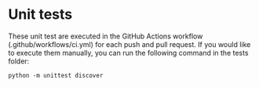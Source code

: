 # Unit tests
These unit test are executed in the GitHub Actions workflow (.github/workflows/ci.yml) for each push and pull request. If you would like to execute them manually, you can run the following command in the tests folder:

`python -m unittest discover`

